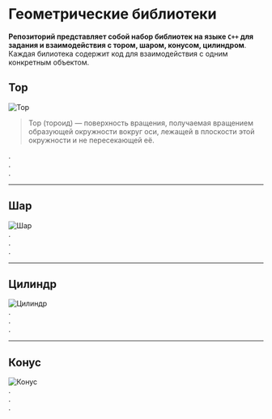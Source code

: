 # Геометрические библиотеки
**Репозиторий представляет собой набор библиотек на языке `C++` для задания и взаимодействия с тором, шаром, конусом, цилиндром**.
Каждая билиотека содержит код для взаимодействия с одним конкретным объектом.
## Тор
![Тор](https://upload.wikimedia.org/wikipedia/commons/thumb/c/c6/Simple_Torus.svg/500px-Simple_Torus.svg.png)  
> Тор (тороид) — поверхность вращения, получаемая вращением образующей окружности вокруг оси, лежащей в плоскости этой окружности и не пересекающей её.

.  
.  
.  
____
## Шар
![Шар](https://ykl-res.azureedge.net/56d32922-0041-481c-bcc6-73ee60d7bfff/Lode2.png)  
.  
.  
.  
____
## Цилиндр
![Цилиндр](https://ykl-res.azureedge.net/c6e6b3c1-ea31-4b04-a667-dd057ea5fcf6/Цилиндор.png)  
.  
.  
.  
____
## Конус  
![Конус](https://ykl-res.azureedge.net/b0f513d3-a942-4bd2-883b-92a699d25a0a/Konuss.png)  
.  
.  
.  

